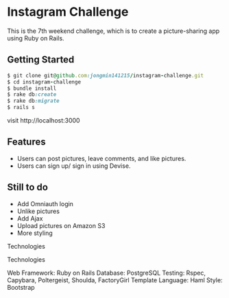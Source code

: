 Instagram Challenge
===================
This is the 7th weekend challenge, which is to create a picture-sharing app using Ruby on Rails.  

Getting Started
-----
```ruby
$ git clone git@github.com:jongmin141215/instagram-challenge.git
$ cd instagram-challenge
$ bundle install
$ rake db:create
$ rake db:migrate
$ rails s
```
visit http://localhost:3000

Features
-----
* Users can post pictures, leave comments, and like pictures.
* Users can sign up/ sign in using Devise.

Still to do
------
* Add Omniauth login
* Unlike pictures
* Add Ajax
* Upload pictures on Amazon S3
* More styling

Technologies

Technologies

Web Framework: Ruby on Rails
Database: PostgreSQL
Testing: Rspec, Capybara, Poltergeist, Shoulda, FactoryGirl
Template Language: Haml
Style: Bootstrap

